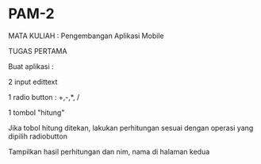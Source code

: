# PAM-2

MATA KULIAH : Pengembangan Aplikasi Mobile

TUGAS PERTAMA

Buat aplikasi :

2 input edittext

1 radio button : +,-,*, /

1 tombol "hitung"

Jika tobol hitung ditekan, lakukan perhitungan sesuai dengan operasi yang dipilih radiobutton

Tampilkan hasil perhitungan dan nim, nama di halaman kedua
